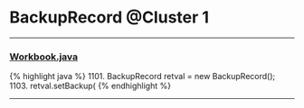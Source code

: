 # BackupRecord @Cluster 1

***

### [Workbook.java](https://searchcode.com/codesearch/view/15642358/)
{% highlight java %}
1101. BackupRecord retval = new BackupRecord();
1103. retval.setBackup(
{% endhighlight %}

***

